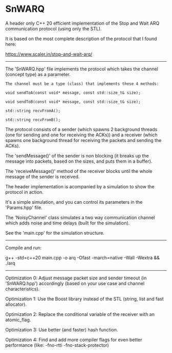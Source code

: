 # SnWARQ
A header only C++ 20 efficient implementation of the Stop and Wait ARQ communication protocol (using only the STL).

It is based on the most complete description of the protocol that I found here:

https://www.scaler.in/stop-and-wait-arq/

---------------------------------------------------------------------------------------------------------------------------------

The 'SnWARQ.hpp' file implements the protocol which takes the channel (concept type) as a parameter.
```
The channel must be a type (class) that implements these 4 methods:

void sendToA(const void* message, const std::size_t& size);

void sendToB(const void* message, const std::size_t& size);

std::string recvFromA();

std::string recvFromB();
```
The protocol consists of a sender (which spawns 2 background threads (one for sending and one for receiving the ACKs))
and a receiver (which spawns one background thread for receiving the packets and sending the ACKs).

The 'sendMessage()' of the sender is non blocking (it breaks up the message into packets, based on the sizes, and puts them in a buffer).

The 'receiveMessage()' method of the receiver blocks until the whole message of the sender is received.

The header implementation is acompanied by a simulation to show the protocol in action.

It's a simple simulation, and you can control its parameters in the 'Params.hpp' file.

The 'NoisyChannel' class simulates a two way communication channel which adds noise and time delays (built for the simulation).

See the 'main.cpp' for the simulation structure.

------------------------------------------------------------------------------------------

Compile and run: 

g++ -std=c++20 main.cpp -o arq -Ofast -march=native -Wall -Wextra && ./arq

-------------------------------------------------------------------------------------------

Optimization 0: Adjust message packet size and sender timeout (in 'SnWARQ.hpp') 
accordingly (based on your use case and channel characteristics).

Optimization 1: Use the Boost library instead of the STL (string, list and fast allocator).

Optimization 2: Replace the conditional variable of the receiver with an atomic_flag.

Optimization 3: Use better (and faster) hash function.

Optimization 4: Find and add more compiler flags for even better performance (like: -fno-rtti -fno-stack-protector)
